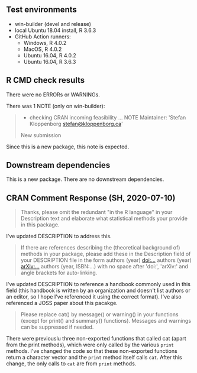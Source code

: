 ## Test environments
- win-builder (devel and release)
- local Ubuntu 18.04 install, R 3.6.3
- GitHub Action runners:
  - Windows, R 4.0.2
  - MacOS, R 4.0.2
  - Ubuntu 16.04, R 4.0.2
  - Ubuntu 16.04, R 3.6.3

## R CMD check results
There were no ERRORs or WARNINGs.

There was 1 NOTE (only on win-builder):
> * checking CRAN incoming feasibility ... NOTE
> Maintainer: 'Stefan Kloppenborg <stefan@kloppenborg.ca>'
>
> New submission

Since this is a new package, this note is expected.

## Downstream dependencies
This is a new package. There are no downstream dependencies.

## CRAN Comment Response (SH, 2020-07-10)
> Thanks, please omit the redundant "in the R language" in your 
> Description text and elaborate what statistical methods your provide in 
> this package.

I've updated DESCRIPTION to address this.

> If there are references describing the (theoretical background of) 
> methods in your package, please add these in the Description field of 
> your DESCRIPTION file in the form
> authors (year) <doi:...>
> authors (year) <arXiv:...>
> authors (year, ISBN:...)
> with no space after 'doi:', 'arXiv:' and angle brackets for auto-linking.

I've updated DESCRIPTION to reference a handbook commonly used in this field
(this handbook is written by an organization and doesn't list authors or an
editor, so I hope I've referenced it using the correct format). I've also
referenced a JOSS paper about this pacakge.

> Please replace cat() by message() or warning() in your functions (except 
> for print() and summary() functions). Messages and warnings can be 
> suppressed if needed.

There were previouslu three non-exported functions that called cat (apart from
the print methods), which were only called by the various `print` methods.
I've changed the code so that these non-exported functions return a character
vector and the `print` method itself calls `cat`. After this change, the only
calls to `cat` are from `print` methods.

